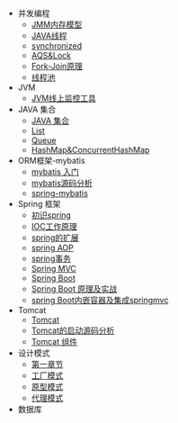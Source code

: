 - 并发编程
  - [JMM内存模型](concurrent/JMM内存模型.md)
  - [JAVA线程](concurrent/JAVA线程.md)
  - [synchronized](concurrent/内置锁synchronized.md)
  - [AQS&Lock](concurrent/AQS&Lock.md)
  - [Fork-Join原理](concurrent/Fork-Join原理.md)
  - [线程池](concurrent/线程池.md)
- JVM
   - [JVM线上监控工具](jvm/jvm线上监控工具.md)
- JAVA 集合
   - [JAVA 集合](collection/collection.md)
   - [List](collection/List.md)
   - [Queue](collection/Queue.md)
   - [HashMap&ConcurrentHashMap](collection/HashMap-ConcurrentHashMap.md)
- ORM框架-mybatis
  - [mybatis 入门](mybatis/mybatis.md)
  - [mybatis源码分析](mybatis/mybatis源码分析.md)
  - [spring-mybatis](mybatis/spring-mybatis.md)
- Spring 框架
  - [初识spring](spring/spring.md)
  - [IOC工作原理](spring/ioc工作原理.md)
  - [spring的扩展](spring/spring的扩展.md)
  - [spring AOP](spring/spring-aop.md)
  - [spring事务](spring/spring事务.md)
  - [Spring MVC](spring/spring-mvc.md)
  - [Spring Boot](spring/springBoot.md)
  - [Spring Boot 原理及实战](spring/springBoot原理及实战.md)
  - [spring Boot内嵌容器及集成springmvc](spring/springBoot内嵌容器及集成springmvc.md)
- Tomcat
  - [Tomcat](tomcat/tomcat.md)
  - [Tomcat的启动源码分析](tomcat/Tomcat的启动源码分析.md)
  - [Tomcat 组件](tomcat/Tomcat组件.md)
- 设计模式
  - [第一章节](desgin-pattern/手写单例模式.md)
  - [工厂模式]()
  - [原型模式]()
  - [代理模式]()
- 数据库